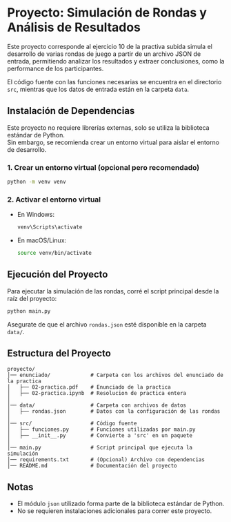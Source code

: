 # Proyecto: Simulación de Rondas y Análisis de Resultados

Este proyecto corresponde al ejercicio 10 de la practiva subida 
simula el desarrollo de varias rondas de juego a partir de un archivo JSON de entrada, permitiendo analizar los resultados y extraer conclusiones, como la performance de los participantes.

El código fuente con las funciones necesarias se encuentra en el directorio `src`, mientras que los datos de entrada están en la carpeta `data`.

## Instalación de Dependencias

Este proyecto no requiere librerías externas, solo se utiliza la biblioteca estándar de Python.  
Sin embargo, se recomienda crear un entorno virtual para aislar el entorno de desarrollo.

### 1. Crear un entorno virtual (opcional pero recomendado)
```bash
python -m venv venv
```

### 2. Activar el entorno virtual
- En Windows:
  ```bash
  venv\Scripts\activate
  ```
- En macOS/Linux:
  ```bash
  source venv/bin/activate
  ```

## Ejecución del Proyecto

Para ejecutar la simulación de las rondas, corré el script principal desde la raíz del proyecto:

```bash
python main.py
```

Asegurate de que el archivo `rondas.json` esté disponible en la carpeta `data/`.

## Estructura del Proyecto
```
proyecto/
│── enunciado/             # Carpeta con los archivos del enunciado de la practica
│   ├── 02-practica.pdf    # Enunciado de la practica 
│   ├── 02-practica.ipynb  # Resolucion de practica entera
│
│── data/                  # Carpeta con archivos de datos
│   ├── rondas.json        # Datos con la configuración de las rondas
│
│── src/                   # Código fuente
│   ├── funciones.py       # Funciones utilizadas por main.py
│   ├── __init__.py        # Convierte a 'src' en un paquete
│
│── main.py                # Script principal que ejecuta la simulación
│── requirements.txt       # (Opcional) Archivo con dependencias
│── README.md              # Documentación del proyecto
```

## Notas

- El módulo `json` utilizado forma parte de la biblioteca estándar de Python.
- No se requieren instalaciones adicionales para correr este proyecto.